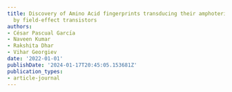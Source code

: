 ```yaml
---
title: Discovery of Amino Acid fingerprints transducing their amphoteric signatures
  by field-effect transistors
authors:
- César Pascual Garcı́a
- Naveen Kumar
- Rakshita Dhar
- Vihar Georgiev
date: '2022-01-01'
publishDate: '2024-01-17T20:45:05.153681Z'
publication_types:
- article-journal
---
```

